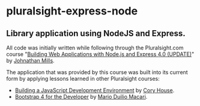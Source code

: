 # pluralsight-express-node

## Library application using NodeJS and Express.

All code was initially written while following through the Pluralsight.com course "[Building Web Applications with Node.js and Express 4.0 (UPDATE)](https://app.pluralsight.com/profile/author/jonathan-mills)" by [Johnathan Mills](https://www.linkedin.com/in/jonathanfmills). 

The application that was provided by this course was built into its current form by applying lessons learned in other Pluralsight courses:

* [Building a JavaScript Development Environment](https://app.pluralsight.com/library/courses/javascript-development-environment/table-of-contents) by [Cory House](https://www.linkedin.com/in/coryhouse/).
* [Bootstrap 4 for the Developer](https://app.pluralsight.com/library/courses/bootstrap-4-developer/table-of-contents) by [Mario Duilio Macari](https://www.linkedin.com/in/mariomacari/).
